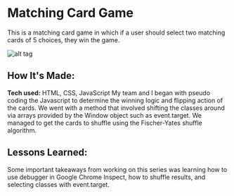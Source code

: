 # Matching Card Game
This is a matching card game in which if a user should select two matching cards of 5 choices, they win the game.

![alt tag](Desktop/images-bc2019b/matching-card.png)

## How It's Made:

**Tech used:** HTML, CSS, JavaScript
My team and I began with pseudo coding the Javascript to determine the winning logic and flipping action of the cards. We went with a method that involved shifting the classes around via arrays provided by the Window object such as event.target. We managed to get the cards to shuffle using the Fischer-Yates shuffle algorithm.


## Lessons Learned:

Some important takeaways from working on this series was learning how to use debugger in Google Chrome Inspect, how to shuffle results, and selecting classes with event.target.
